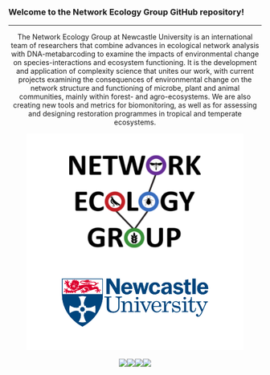 ### Welcome to the Network Ecology Group GitHub repository!
---
<p align="center">
The Network Ecology Group at Newcastle University is an international team of researchers that combine advances in ecological network analysis with DNA-metabarcoding to examine the impacts of environmental change on species-interactions and ecosystem functioning. It is the development and application of complexity science that unites our work, with current projects examining the consequences of environmental change on the network structure and functioning of microbe, plant and animal communities, mainly within forest- and agro-ecosystems. We are also creating new tools and metrics for biomonitoring, as well as for assessing and designing restoration programmes in tropical and temperate ecosystems.
</p>


<p align="center">
  <img src="https://github.com/NewcastleUni-NetworkEcologyGroup/.github/blob/main/images/NEG_github.png" />
</p>

<p align="center">
<img src="https://img.shields.io/badge/RStudio-4285F4?style=for-the-badge&logo=rstudio&logoColor=white" /><img src="https://img.shields.io/badge/Visual%20Studio%20Code-0078d7.svg?style=for-the-badge&logo=visual-studio-code&logoColor=white" /><img src="https://img.shields.io/badge/r-%23276DC3.svg?style=for-the-badge&logo=r&logoColor=white" /><img src="https://img.shields.io/badge/python-3670A0?style=for-the-badge&logo=python&logoColor=ffdd54" />
</p>